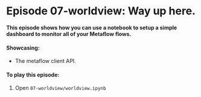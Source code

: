 # Episode 07-worldview: Way up here.

**This episode shows how you can use a notebook to setup a simple dashboard to
monitor all of your Metaflow flows.**

#### Showcasing:
- The metaflow client API.

#### To play this episode:
1. Open ```07-worldview/worldview.ipynb```
